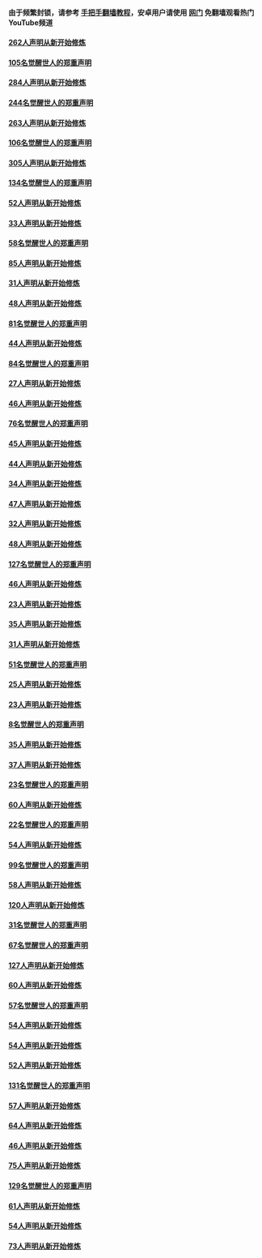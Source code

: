 #### 由于频繁封锁，请参考 [手把手翻墙教程](https://github.com/gfw-breaker/guides/wiki/)，安卓用户请使用 [网门](https://github.com/gfw-breaker/nogfw/blob/master/dl.md?t=04111100) 免翻墙观看热门YouTube频道 

#### [262人声明从新开始修炼](../pages/91/423004.md?t=04111100) 

#### [105名觉醒世人的郑重声明](../pages/91/423003.md?t=04111100) 

#### [284人声明从新开始修炼](../pages/91/422707.md?t=04111100) 

#### [244名觉醒世人的郑重声明](../pages/91/422706.md?t=04111100) 

#### [263人声明从新开始修炼](../pages/91/422553.md?t=04111100) 

#### [106名觉醒世人的郑重声明](../pages/91/422552.md?t=04111100) 

#### [305人声明从新开始修炼](../pages/91/422153.md?t=04111100) 

#### [134名觉醒世人的郑重声明](../pages/91/422152.md?t=04111100) 

#### [52人声明从新开始修炼](../pages/91/421846.md?t=04111100) 

#### [33人声明从新开始修炼](../pages/91/421804.md?t=04111100) 

#### [58名觉醒世人的郑重声明](../pages/91/421845.md?t=04111100) 

#### [85人声明从新开始修炼](../pages/91/421769.md?t=04111100) 

#### [31人声明从新开始修炼](../pages/91/421763.md?t=04111100) 

#### [48人声明从新开始修炼](../pages/91/421605.md?t=04111100) 

#### [81名觉醒世人的郑重声明](../pages/91/421656.md?t=04111100) 

#### [44人声明从新开始修炼](../pages/91/421544.md?t=04111100) 

#### [84名觉醒世人的郑重声明](../pages/91/421543.md?t=04111100) 

#### [27人声明从新开始修炼](../pages/91/421465.md?t=04111100) 

#### [46人声明从新开始修炼](../pages/91/421454.md?t=04111100) 

#### [76名觉醒世人的郑重声明](../pages/91/421453.md?t=04111100) 

#### [45人声明从新开始修炼](../pages/91/421452.md?t=04111100) 

#### [44人声明从新开始修炼](../pages/91/421422.md?t=04111100) 

#### [34人声明从新开始修炼](../pages/91/421322.md?t=04111100) 

#### [47人声明从新开始修炼](../pages/91/421264.md?t=04111100) 

#### [32人声明从新开始修炼](../pages/91/421225.md?t=04111100) 

#### [48人声明从新开始修炼](../pages/91/421202.md?t=04111100) 

#### [127名觉醒世人的郑重声明](../pages/91/421224.md?t=04111100) 

#### [46人声明从新开始修炼](../pages/91/421203.md?t=04111100) 

#### [23人声明从新开始修炼](../pages/91/421138.md?t=04111100) 

#### [35人声明从新开始修炼](../pages/91/421122.md?t=04111100) 

#### [31人声明从新开始修炼](../pages/91/421081.md?t=04111100) 

#### [51名觉醒世人的郑重声明](../pages/91/421080.md?t=04111100) 

#### [25人声明从新开始修炼](../pages/91/421020.md?t=04111100) 

#### [23人声明从新开始修炼](../pages/91/420884.md?t=04111100) 

#### [8名觉醒世人的郑重声明](../pages/91/420883.md?t=04111100) 

#### [35人声明从新开始修炼](../pages/91/420809.md?t=04111100) 

#### [37人声明从新开始修炼](../pages/91/420766.md?t=04111100) 

#### [23名觉醒世人的郑重声明](../pages/91/420765.md?t=04111100) 

#### [60人声明从新开始修炼](../pages/91/420727.md?t=04111100) 

#### [22名觉醒世人的郑重声明](../pages/91/420726.md?t=04111100) 

#### [54人声明从新开始修炼](../pages/91/420529.md?t=04111100) 

#### [99名觉醒世人的郑重声明](../pages/91/420528.md?t=04111100) 

#### [58人声明从新开始修炼](../pages/91/420198.md?t=04111100) 

#### [120人声明从新开始修炼](../pages/91/420141.md?t=04111100) 

#### [31名觉醒世人的郑重声明](../pages/91/420197.md?t=04111100) 

#### [67名觉醒世人的郑重声明](../pages/91/420140.md?t=04111100) 

#### [127人声明从新开始修炼](../pages/91/420082.md?t=04111100) 

#### [60人声明从新开始修炼](../pages/91/420081.md?t=04111100) 

#### [57名觉醒世人的郑重声明](../pages/91/420080.md?t=04111100) 

#### [54人声明从新开始修炼](../pages/91/419533.md?t=04111100) 

#### [54人声明从新开始修炼](../pages/91/419532.md?t=04111100) 

#### [52人声明从新开始修炼](../pages/91/419531.md?t=04111100) 

#### [131名觉醒世人的郑重声明](../pages/91/419530.md?t=04111100) 

#### [57人声明从新开始修炼](../pages/91/419430.md?t=04111100) 

#### [64人声明从新开始修炼](../pages/91/419429.md?t=04111100) 

#### [46人声明从新开始修炼](../pages/91/419428.md?t=04111100) 

#### [75人声明从新开始修炼](../pages/91/419427.md?t=04111100) 

#### [129名觉醒世人的郑重声明](../pages/91/419426.md?t=04111100) 

#### [61人声明从新开始修炼](../pages/91/419198.md?t=04111100) 

#### [54人声明从新开始修炼](../pages/91/419197.md?t=04111100) 

#### [73人声明从新开始修炼](../pages/91/419196.md?t=04111100) 

